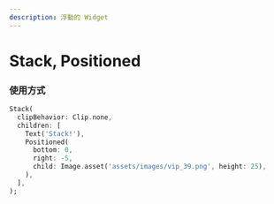 ```yaml
---
description: 浮動的 Widget
---
```


# Stack, Positioned

### 使用方式

```dart
Stack(
  clipBehavior: Clip.none,
  children: [
    Text('Stack!'),
    Positioned(
      bottom: 0,
      right: -5,
      child: Image.asset('assets/images/vip_39.png', height: 25),
    ),
  ],
);
```

 

